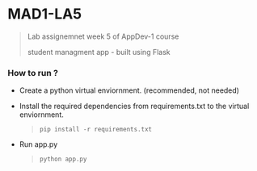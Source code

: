 # MAD1-LA5
> Lab assignemnet week 5 of AppDev-1 course
>
> student managment app - built using Flask 

### How to run ? 
- Create a python virtual enviornment. (recommended, not needed)

- Install the required dependencies from requirements.txt to the virtual enviornment.
  > `pip install -r requirements.txt`

- Run app.py
  > `python app.py`
